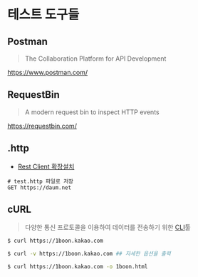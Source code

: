 # 테스트 도구들

## Postman

> The Collaboration Platform for API Development

https://www.postman.com/

## RequestBin

> A modern request bin to inspect HTTP events

https://requestbin.com/

## .http

- [Rest Client 확장설치](https://marketplace.visualstudio.com/items?itemName=humao.rest-client)

```
# test.http 파일로 저장
GET https://daum.net
```

## cURL

> 다양한 통신 프로토콜을 이용하여 데이터를 전송하기 위한 [CLI](https://ko.wikipedia.org/wiki/%EB%AA%85%EB%A0%B9_%EC%A4%84_%EC%9D%B8%ED%84%B0%ED%8E%98%EC%9D%B4%EC%8A%A4)툴

```bash
$ curl https://1boon.kakao.com

$ curl -v https://1boon.kakao.com ## 자세한 옵션을 출력

$ curl https://1boon.kakao.com -o 1boon.html
```
